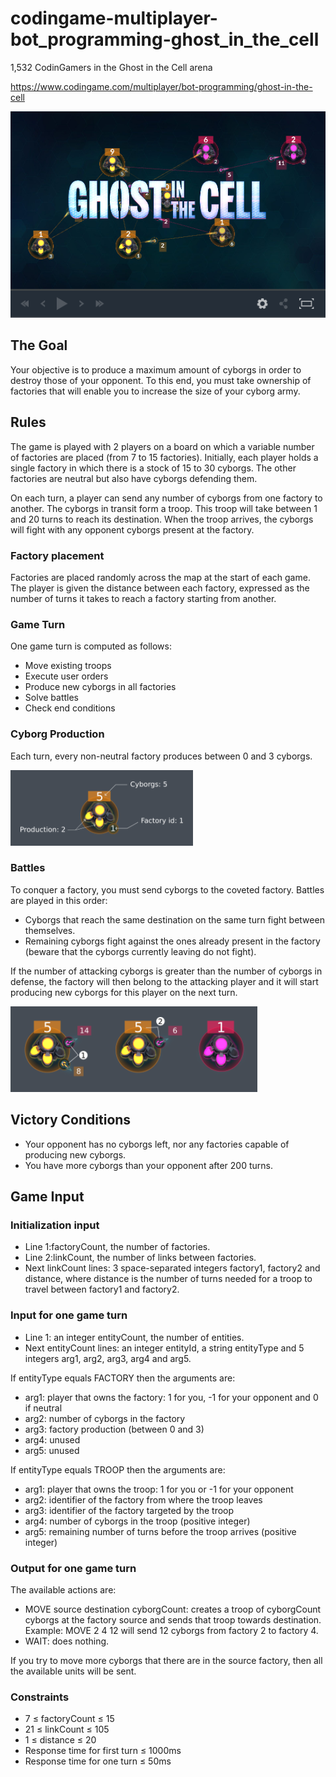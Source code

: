 # codingame-multiplayer-bot_programming-ghost_in_the_cell
1,532 CodinGamers in the Ghost in the Cell arena

https://www.codingame.com/multiplayer/bot-programming/ghost-in-the-cell

![alt text](screenshots/ScreenShot001.png)

## The Goal

Your objective is to produce a maximum amount of cyborgs in order to destroy those of your opponent. To this end, you must take ownership of factories that will enable you to increase the size of your cyborg army.

## Rules

The game is played with 2 players on a board on which a variable number of factories are placed (from 7 to 15 factories). Initially, each player holds a single factory in which there is a stock of 15 to 30 cyborgs. The other factories are neutral but also have cyborgs defending them.

On each turn, a player can send any number of cyborgs from one factory to another. The cyborgs in transit form a troop. This troop will take between 1 and 20 turns to reach its destination. When the troop arrives, the cyborgs will fight with any opponent cyborgs present at the factory.

### Factory placement

Factories are placed randomly across the map at the start of each game. The player is given the distance between each factory, expressed as the number of turns it takes to reach a factory starting from another.

### Game Turn

One game turn is computed as follows:
- Move existing troops
- Execute user orders
- Produce new cyborgs in all factories
- Solve battles
- Check end conditions
 

### Cyborg Production

Each turn, every non-neutral factory produces between 0 and 3 cyborgs.

![alt text](screenshots/ScreenShot002.png)
 

### Battles

To conquer a factory, you must send cyborgs to the coveted factory. Battles are played in this order:

- Cyborgs that reach the same destination on the same turn fight between themselves.
- Remaining cyborgs fight against the ones already present in the factory (beware that the cyborgs currently leaving do not fight).

If the number of attacking cyborgs is greater than the number of cyborgs in defense, the factory will then belong to the attacking player and it will start producing new cyborgs for this player on the next turn.

![alt text](screenshots/ScreenShot003.png)

 
## Victory Conditions
- Your opponent has no cyborgs left, nor any factories capable of producing new cyborgs.
- You have more cyborgs than your opponent after 200 turns.

## Game Input

### Initialization input
- Line 1:factoryCount, the number of factories.
- Line 2:linkCount, the number of links between factories.
- Next linkCount lines: 3 space-separated integers factory1, factory2 and distance, where distance is the number of turns needed for a troop to travel between factory1 and factory2.

### Input for one game turn
- Line 1: an integer entityCount, the number of entities.
- Next entityCount lines: an integer entityId, a string entityType and 5 integers arg1, arg2, arg3, arg4 and arg5.

If entityType equals FACTORY then the arguments are:
- arg1: player that owns the factory: 1 for you, -1 for your opponent and 0 if neutral
- arg2: number of cyborgs in the factory
- arg3: factory production (between 0 and 3)
- arg4: unused
- arg5: unused

If entityType equals TROOP then the arguments are:
- arg1: player that owns the troop: 1 for you or -1 for your opponent
- arg2: identifier of the factory from where the troop leaves
- arg3: identifier of the factory targeted by the troop
- arg4: number of cyborgs in the troop (positive integer)
- arg5: remaining number of turns before the troop arrives (positive integer)

### Output for one game turn
The available actions are:
- MOVE source destination cyborgCount: creates a troop of cyborgCount cyborgs at the factory source and sends that troop towards destination. Example: MOVE 2 4 12 will send 12 cyborgs from factory 2 to factory 4.
- WAIT: does nothing.

If you try to move more cyborgs that there are in the source factory, then all the available units will be sent.

### Constraints
- 7 ≤ factoryCount ≤ 15
- 21 ≤ linkCount ≤ 105
- 1 ≤ distance ≤ 20
- Response time for first turn ≤ 1000ms
- Response time for one turn ≤ 50ms
